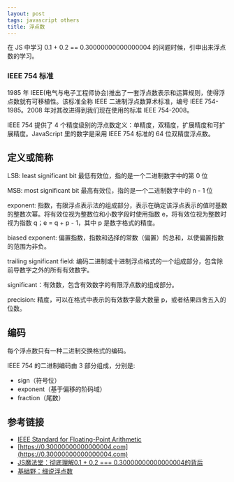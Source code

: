 ```yaml
---
layout: post
tags: javascript others
title: 浮点数
---
```

在 JS 中学习 0.1 + 0.2 == 0.30000000000000004 的问题时候，引申出来浮点数的学习。

### IEEE 754 标准

1985 年 IEEE(电气与电子工程师协会)推出了一套浮点数表示和运算规则，使得浮点数就有可移植性。该标准全称 IEEE 二进制浮点数算术标准，编号 IEEE 754-1985。2008 年对其改进得到我们现在使用的标准 IEEE 754-2008。

IEEE 754 提供了 4 个精度级别的浮点数定义：单精度，双精度，扩展精度和可扩展精度。JavaScript 里的数字是采用 IEEE 754 标准的 64 位双精度浮点数。

## 定义或简称

LSB: least significant bit 最低有效位，指的是一个二进制数字中的第 0 位

MSB: most significant bit 最高有效位，指的是一个二进制数字中的 n - 1 位

exponent: 指数，有限浮点表示法的组成部分，表示在确定该浮点表示的值时基数的整数次幂。将有效位视为整数位和小数字段时使用指数 e，将有效位视为整数时视为指数 q；e = q + p - 1，其中 p 是数字格式的精度。

biased exponent: 偏置指数，指数和选择的常数（偏置）的总和，以使偏置指数的范围为非负。

trailing significant field: 编码二进制或十进制浮点格式的一个组成部分，包含除前导数字之外的所有有效数字。

significant：有效数，包含有效数字的有限浮点数的组成部分。

precision: 精度，可以在格式中表示的有效数字最大数量 p，或者结果四舍五入的位数。

## 编码

每个浮点数只有一种二进制交换格式的编码。

IEEE 754 的二进制编码由 3 部分组成，分别是:

- sign（符号位）
- exponent（基于偏移的阶码域）
- fraction（尾数）

## 参考链接

- [IEEE Standard for Floating-Point Arithmetic](https://irem.univ-reunion.fr/IMG/pdf/ieee-754-2008.pdf)
- [https://0.30000000000000004.com](https://0.30000000000000004.com)
- [JS魔法堂：彻底理解0.1 + 0.2 === 0.30000000000000004的背后](https://www.cnblogs.com/fsjohnhuang/p/5115672.html)
- [基础野：细说浮点数](https://www.cnblogs.com/fsjohnhuang/p/5109766.html)
